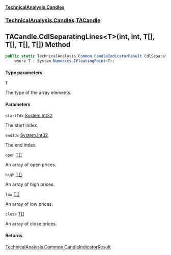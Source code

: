 #### [TechnicalAnalysis\.Candles](Atypical.TechnicalAnalysis.Candles.md 'Atypical\.TechnicalAnalysis\.Candles')
### [TechnicalAnalysis\.Candles](Atypical.TechnicalAnalysis.Candles.md#TechnicalAnalysis.Candles 'TechnicalAnalysis\.Candles').[TACandle](TACandle.md 'TechnicalAnalysis\.Candles\.TACandle')

## TACandle\.CdlSeparatingLines\<T\>\(int, int, T\[\], T\[\], T\[\], T\[\]\) Method

```csharp
public static TechnicalAnalysis.Common.CandleIndicatorResult CdlSeparatingLines<T>(int startIdx, int endIdx, T[] open, T[] high, T[] low, T[] close)
    where T : System.Numerics.IFloatingPoint<T>;
```
#### Type parameters

<a name='TechnicalAnalysis.Candles.TACandle.CdlSeparatingLines_T_(int,int,T[],T[],T[],T[]).T'></a>

`T`

The type of the array elements\.
#### Parameters

<a name='TechnicalAnalysis.Candles.TACandle.CdlSeparatingLines_T_(int,int,T[],T[],T[],T[]).startIdx'></a>

`startIdx` [System\.Int32](https://docs.microsoft.com/en-us/dotnet/api/System.Int32 'System\.Int32')

The start index\.

<a name='TechnicalAnalysis.Candles.TACandle.CdlSeparatingLines_T_(int,int,T[],T[],T[],T[]).endIdx'></a>

`endIdx` [System\.Int32](https://docs.microsoft.com/en-us/dotnet/api/System.Int32 'System\.Int32')

The end index\.

<a name='TechnicalAnalysis.Candles.TACandle.CdlSeparatingLines_T_(int,int,T[],T[],T[],T[]).open'></a>

`open` [T](TACandle.CdlSeparatingLines_T_(int,int,T[],T[],T[],T[]).md#TechnicalAnalysis.Candles.TACandle.CdlSeparatingLines_T_(int,int,T[],T[],T[],T[]).T 'TechnicalAnalysis\.Candles\.TACandle\.CdlSeparatingLines\<T\>\(int, int, T\[\], T\[\], T\[\], T\[\]\)\.T')[\[\]](https://docs.microsoft.com/en-us/dotnet/api/System.Array 'System\.Array')

An array of open prices\.

<a name='TechnicalAnalysis.Candles.TACandle.CdlSeparatingLines_T_(int,int,T[],T[],T[],T[]).high'></a>

`high` [T](TACandle.CdlSeparatingLines_T_(int,int,T[],T[],T[],T[]).md#TechnicalAnalysis.Candles.TACandle.CdlSeparatingLines_T_(int,int,T[],T[],T[],T[]).T 'TechnicalAnalysis\.Candles\.TACandle\.CdlSeparatingLines\<T\>\(int, int, T\[\], T\[\], T\[\], T\[\]\)\.T')[\[\]](https://docs.microsoft.com/en-us/dotnet/api/System.Array 'System\.Array')

An array of high prices\.

<a name='TechnicalAnalysis.Candles.TACandle.CdlSeparatingLines_T_(int,int,T[],T[],T[],T[]).low'></a>

`low` [T](TACandle.CdlSeparatingLines_T_(int,int,T[],T[],T[],T[]).md#TechnicalAnalysis.Candles.TACandle.CdlSeparatingLines_T_(int,int,T[],T[],T[],T[]).T 'TechnicalAnalysis\.Candles\.TACandle\.CdlSeparatingLines\<T\>\(int, int, T\[\], T\[\], T\[\], T\[\]\)\.T')[\[\]](https://docs.microsoft.com/en-us/dotnet/api/System.Array 'System\.Array')

An array of low prices\.

<a name='TechnicalAnalysis.Candles.TACandle.CdlSeparatingLines_T_(int,int,T[],T[],T[],T[]).close'></a>

`close` [T](TACandle.CdlSeparatingLines_T_(int,int,T[],T[],T[],T[]).md#TechnicalAnalysis.Candles.TACandle.CdlSeparatingLines_T_(int,int,T[],T[],T[],T[]).T 'TechnicalAnalysis\.Candles\.TACandle\.CdlSeparatingLines\<T\>\(int, int, T\[\], T\[\], T\[\], T\[\]\)\.T')[\[\]](https://docs.microsoft.com/en-us/dotnet/api/System.Array 'System\.Array')

An array of close prices\.

#### Returns
[TechnicalAnalysis\.Common\.CandleIndicatorResult](https://docs.microsoft.com/en-us/dotnet/api/TechnicalAnalysis.Common.CandleIndicatorResult 'TechnicalAnalysis\.Common\.CandleIndicatorResult')